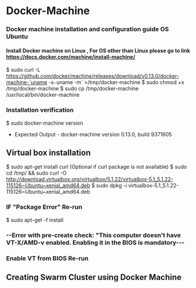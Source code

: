 # Docker-Machine
### Docker machine installation and configuration guide OS Ubuntu

#### Install Docker machine on Linux , For OS other than Linux please go to link https://docs.docker.com/machine/install-machine/

$ sudo curl -L https://github.com/docker/machine/releases/download/v0.13.0/docker-machine-`uname -s`-`uname -m` >/tmp/docker-machine
$ sudo chmod +x /tmp/docker-machine 
$ sudo cp /tmp/docker-machine /usr/local/bin/docker-machine

### Installation verification 

$ sudo docker-machine version
- Expected Output - docker-machine version 0.13.0, build 9371605

## Virtual box installation 

$ sudo apt-get install curl (Optional if curl package is not available)
$ sudo cd /tmp/ && sudo curl -O http://download.virtualbox.org/virtualbox/5.1.22/virtualbox-5.1_5.1.22-115126~Ubuntu~xenial_amd64.deb
$ sudo dpkg -i virtualbox-5.1_5.1.22-115126~Ubuntu~xenial_amd64.deb

### IF "Package Error" Re-run 
$ sudo apt-get -f install

### --Error with pre-create check: "This computer doesn't have VT-X/AMD-v enabled. Enabling it in the BIOS is mandatory---
### Enable VT from BIOS Re-run 

## Creating Swarm Cluster using Docker Machine

